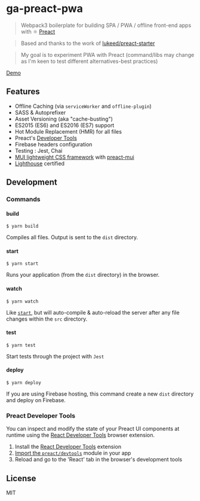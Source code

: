 # ga-preact-pwa

> Webpack3 boilerplate for building SPA / PWA / offline front-end apps with :atom_symbol: [Preact](https://github.com/developit/preact)

> Based and thanks to the work of [lukeed/preact-starter](https://github.com/lukeed/preact-starter)

> My goal is to experiment PWA with Preact (command/libs may change as I'm keen to test different alternatives-best practices)

[Demo](https://ga-pwa.firebaseapp.com/)

## Features

* Offline Caching (via `serviceWorker` and `offline-plugin`)
* SASS & Autoprefixer
* Asset Versioning (aka "cache-busting")
* ES2015 (ES6) and ES2016 (ES7) support
* Hot Module Replacement (HMR) for all files
* Preact's [Developer Tools](#preact-developer-tools)
* Firebase headers configuration
* Testing : Jest, Chai
* [MUI lightweight CSS framework](https://www.muicss.com/) with [preact-mui](https://www.npmjs.com/package/preact-mui)
* [Lighthouse](https://github.com/GoogleChrome/lighthouse) certified

## Development

### Commands

#### build

```
$ yarn build
```

Compiles all files. Output is sent to the `dist` directory.

#### start

```
$ yarn start
```

Runs your application (from the `dist` directory) in the browser.

#### watch

```
$ yarn watch
```

Like [`start`](#start), but will auto-compile & auto-reload the server after any file changes within the `src` directory.

#### test

```
$ yarn test
```

Start tests through the project with `Jest`

#### deploy

```
$ yarn deploy
```

If you are using Firebase hosting, this command create a new `dist` directory and deploy on Firebase.

### Preact Developer Tools

You can inspect and modify the state of your Preact UI components at runtime using the [React Developer Tools](https://github.com/facebook/react-devtools) browser extension.

1. Install the [React Developer Tools](https://github.com/facebook/react-devtools) extension
2. [Import the `preact/devtools`](src/index.js#L23) module in your app
3. Reload and go to the 'React' tab in the browser's development tools

## License

MIT

